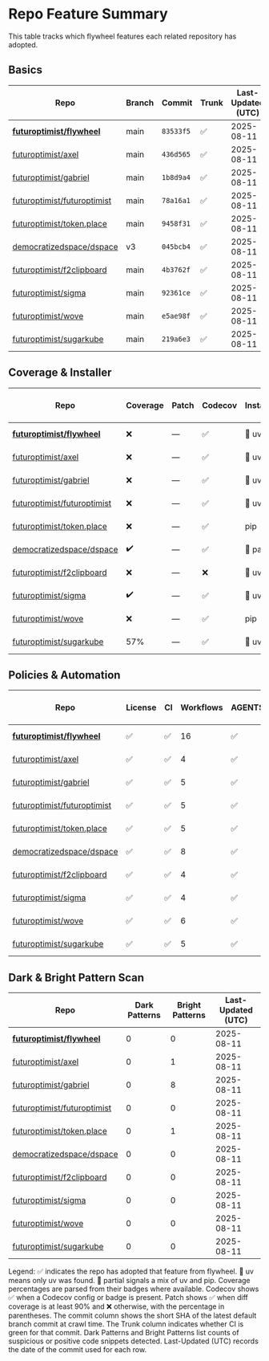 # Repo Feature Summary

This table tracks which flywheel features each related repository has adopted.

<!-- spellchecker: disable -->
## Basics
| Repo | Branch | Commit | Trunk | Last-Updated (UTC) |
| ---- | ------ | ------ | ----- | ----------------- |
| **[futuroptimist/flywheel](https://github.com/futuroptimist/flywheel)** | main | `83533f5` | ✅ | 2025-08-11 |
| [futuroptimist/axel](https://github.com/futuroptimist/axel) | main | `436d565` | ✅ | 2025-08-11 |
| [futuroptimist/gabriel](https://github.com/futuroptimist/gabriel) | main | `1b8d9a4` | ✅ | 2025-08-11 |
| [futuroptimist/futuroptimist](https://github.com/futuroptimist/futuroptimist) | main | `78a16a1` | ✅ | 2025-08-11 |
| [futuroptimist/token.place](https://github.com/futuroptimist/token.place) | main | `9458f31` | ✅ | 2025-08-11 |
| [democratizedspace/dspace](https://github.com/democratizedspace/dspace) | v3 | `045bcb4` | ✅ | 2025-08-11 |
| [futuroptimist/f2clipboard](https://github.com/futuroptimist/f2clipboard) | main | `4b3762f` | ✅ | 2025-08-11 |
| [futuroptimist/sigma](https://github.com/futuroptimist/sigma) | main | `92361ce` | ✅ | 2025-08-11 |
| [futuroptimist/wove](https://github.com/futuroptimist/wove) | main | `e5ae98f` | ✅ | 2025-08-11 |
| [futuroptimist/sugarkube](https://github.com/futuroptimist/sugarkube) | main | `219a6e3` | ✅ | 2025-08-11 |

## Coverage & Installer
| Repo | Coverage | Patch | Codecov | Installer | Last-Updated (UTC) |
| ---- | -------- | ----- | ------- | --------- | ----------------- |
| **[futuroptimist/flywheel](https://github.com/futuroptimist/flywheel)** | ❌ | — | ✅ | 🚀 uv | 2025-08-11 |
| [futuroptimist/axel](https://github.com/futuroptimist/axel) | ❌ | — | ✅ | 🚀 uv | 2025-08-11 |
| [futuroptimist/gabriel](https://github.com/futuroptimist/gabriel) | ❌ | — | ✅ | 🚀 uv | 2025-08-11 |
| [futuroptimist/futuroptimist](https://github.com/futuroptimist/futuroptimist) | ❌ | — | ✅ | 🚀 uv | 2025-08-11 |
| [futuroptimist/token.place](https://github.com/futuroptimist/token.place) | ❌ | — | ✅ | pip | 2025-08-11 |
| [democratizedspace/dspace](https://github.com/democratizedspace/dspace) | ✔️ | — | ✅ | 🔶 partial | 2025-08-11 |
| [futuroptimist/f2clipboard](https://github.com/futuroptimist/f2clipboard) | ❌ | — | ❌ | 🚀 uv | 2025-08-11 |
| [futuroptimist/sigma](https://github.com/futuroptimist/sigma) | ✔️ | — | ✅ | 🚀 uv | 2025-08-11 |
| [futuroptimist/wove](https://github.com/futuroptimist/wove) | ❌ | — | ✅ | pip | 2025-08-11 |
| [futuroptimist/sugarkube](https://github.com/futuroptimist/sugarkube) | 57% | — | ✅ | 🚀 uv | 2025-08-11 |

## Policies & Automation
| Repo | License | CI | Workflows | AGENTS.md | Code of Conduct | Contributing | Pre-commit | Last-Updated (UTC) |
| ---- | ------- | -- | --------- | --------- | --------------- | ------------ | ---------- | ----------------- |
| **[futuroptimist/flywheel](https://github.com/futuroptimist/flywheel)** | ✅ | ✅ | 16 | ✅ | ✅ | ✅ | ✅ | 2025-08-11 |
| [futuroptimist/axel](https://github.com/futuroptimist/axel) | ✅ | ✅ | 4 | ✅ | ✅ | ✅ | ✅ | 2025-08-11 |
| [futuroptimist/gabriel](https://github.com/futuroptimist/gabriel) | ✅ | ✅ | 5 | ✅ | ✅ | ✅ | ✅ | 2025-08-11 |
| [futuroptimist/futuroptimist](https://github.com/futuroptimist/futuroptimist) | ✅ | ✅ | 5 | ✅ | ✅ | ✅ | ✅ | 2025-08-11 |
| [futuroptimist/token.place](https://github.com/futuroptimist/token.place) | ✅ | ✅ | 5 | ✅ | ✅ | ✅ | ✅ | 2025-08-11 |
| [democratizedspace/dspace](https://github.com/democratizedspace/dspace) | ✅ | ✅ | 8 | ✅ | ✅ | ✅ | ❌ | 2025-08-11 |
| [futuroptimist/f2clipboard](https://github.com/futuroptimist/f2clipboard) | ✅ | ✅ | 4 | ✅ | ✅ | ✅ | ✅ | 2025-08-11 |
| [futuroptimist/sigma](https://github.com/futuroptimist/sigma) | ✅ | ✅ | 4 | ✅ | ✅ | ✅ | ✅ | 2025-08-11 |
| [futuroptimist/wove](https://github.com/futuroptimist/wove) | ✅ | ✅ | 6 | ✅ | ✅ | ✅ | ✅ | 2025-08-11 |
| [futuroptimist/sugarkube](https://github.com/futuroptimist/sugarkube) | ✅ | ✅ | 5 | ✅ | ❌ | ❌ | ✅ | 2025-08-11 |

## Dark & Bright Pattern Scan
| Repo | Dark Patterns | Bright Patterns | Last-Updated (UTC) |
| ---- | ------------- | --------------- | ----------------- |
| **[futuroptimist/flywheel](https://github.com/futuroptimist/flywheel)** | 0 | 0 | 2025-08-11 |
| [futuroptimist/axel](https://github.com/futuroptimist/axel) | 0 | 1 | 2025-08-11 |
| [futuroptimist/gabriel](https://github.com/futuroptimist/gabriel) | 0 | 8 | 2025-08-11 |
| [futuroptimist/futuroptimist](https://github.com/futuroptimist/futuroptimist) | 0 | 0 | 2025-08-11 |
| [futuroptimist/token.place](https://github.com/futuroptimist/token.place) | 0 | 1 | 2025-08-11 |
| [democratizedspace/dspace](https://github.com/democratizedspace/dspace) | 0 | 0 | 2025-08-11 |
| [futuroptimist/f2clipboard](https://github.com/futuroptimist/f2clipboard) | 0 | 0 | 2025-08-11 |
| [futuroptimist/sigma](https://github.com/futuroptimist/sigma) | 0 | 0 | 2025-08-11 |
| [futuroptimist/wove](https://github.com/futuroptimist/wove) | 0 | 0 | 2025-08-11 |
| [futuroptimist/sugarkube](https://github.com/futuroptimist/sugarkube) | 0 | 0 | 2025-08-11 |

Legend: ✅ indicates the repo has adopted that feature from flywheel. 🚀 uv means only uv was found. 🔶 partial signals a mix of uv and pip.
Coverage percentages are parsed from their badges where available. Codecov shows ✅ when a Codecov config or badge is present. Patch shows ✅ when diff coverage is at least 90% and ❌ otherwise, with the percentage in parentheses.
The commit column shows the short SHA of the latest default branch commit at crawl time. The Trunk column indicates whether CI is green for that commit. Dark Patterns and Bright Patterns list counts of suspicious or positive code snippets detected.
Last-Updated (UTC) records the date of the commit used for each row.
